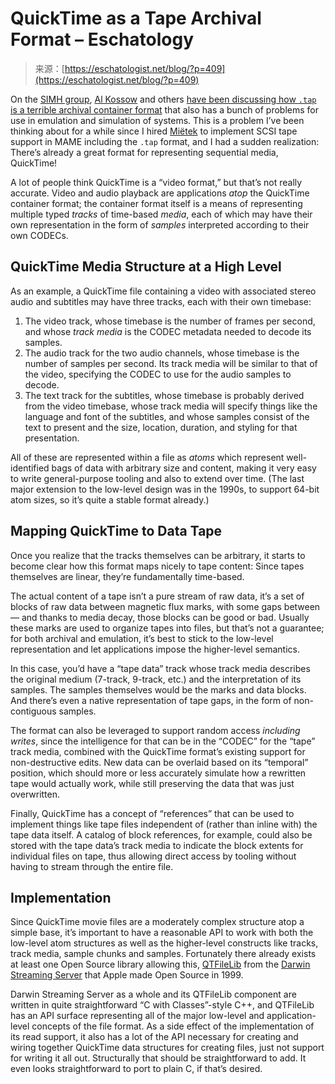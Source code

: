 <!--yml
category: 未分类
date: 2024-05-27 15:02:36
-->

# QuickTime as a Tape Archival Format – Eschatology

> 来源：[https://eschatologist.net/blog/?p=409](https://eschatologist.net/blog/?p=409)

On the [SIMH group](https://groups.io/g/simh/), [Al Kossow](https://bitsavers.org/) and others [have been discussing how `.tap` is a terrible archival container format](https://groups.io/g/simh/message/3722) that also has a bunch of problems for use in emulation and simulation of systems. This is a problem I’ve been thinking about for a while since I hired [Miëtek](https://mietek.io/) to implement SCSI tape support in MAME including the `.tap` format, and I had a sudden realization: There’s already a great format for representing sequential media, QuickTime!

A lot of people think QuickTime is a “video format,” but that’s not really accurate. Video and audio playback are applications *atop* the QuickTime container format; the container format itself is a means of representing multiple typed *tracks* of time-based *media*, each of which may have their own representation in the form of *samples* interpreted according to their own CODECs.

## QuickTime Media Structure at a High Level

As an example, a QuickTime file containing a video with associated stereo audio and subtitles may have three tracks, each with their own timebase:

1.  The video track, whose timebase is the number of frames per second, and whose *track media* is the CODEC metadata needed to decode its samples.
2.  The audio track for the two audio channels, whose timebase is the number of samples per second. Its track media will be similar to that of the video, specifying the CODEC to use for the audio samples to decode.
3.  The text track for the subtitles, whose timebase is probably derived from the video timebase, whose track media will specify things like the language and font of the subtitles, and whose samples consist of the text to present and the size, location, duration, and styling for that presentation.

All of these are represented within a file as *atoms* which represent well-identified bags of data with arbitrary size and content, making it very easy to write general-purpose tooling and also to extend over time. (The last major extension to the low-level design was in the 1990s, to support 64-bit atom sizes, so it’s quite a stable format already.)

## Mapping QuickTime to Data Tape

Once you realize that the tracks themselves can be arbitrary, it starts to become clear how this format maps nicely to tape content: Since tapes themselves are linear, they’re fundamentally time-based.

The actual content of a tape isn’t a pure stream of raw data, it’s a set of blocks of raw data between magnetic flux marks, with some gaps between — and thanks to media decay, those blocks can be good or bad. Usually these marks are used to organize tapes into files, but that’s not a guarantee; for both archival and emulation, it’s best to stick to the low-level representation and let applications impose the higher-level semantics.

In this case, you’d have a “tape data” track whose track media describes the original medium (7-track, 9-track, etc.) and the interpretation of its samples. The samples themselves would be the marks and data blocks. And there’s even a native representation of tape gaps, in the form of non-contiguous samples.

The format can also be leveraged to support random access *including writes*, since the intelligence for that can be in the “CODEC” for the “tape” track media, combined with the QuickTime format’s existing support for non-destructive edits. New data can be overlaid based on its “temporal” position, which should more or less accurately simulate how a rewritten tape would actually work, while still preserving the data that was just overwritten.

Finally, QuickTime has a concept of “references” that can be used to implement things like tape files independent of (rather than inline with) the tape data itself. A catalog of block references, for example, could also be stored with the tape data’s track media to indicate the block extents for individual files on tape, thus allowing direct access by tooling without having to stream through the entire file.

## Implementation

Since QuickTime movie files are a moderately complex structure atop a simple base, it’s important to have a reasonable API to work with both the low-level atom structures as well as the higher-level constructs like tracks, track media, sample chunks and samples. Fortunately there already exists at least one Open Source library allowing this, [QTFileLib](https://github.com/macosforge/dss/tree/master/QTFileLib) from the [Darwin Streaming Server](https://github.com/macosforge/dss) that Apple made Open Source in 1999.

Darwin Streaming Server as a whole and its QTFileLib component are written in quite straightforward “C with Classes”-style C++, and QTFileLib has an API surface representing all of the major low-level and application-level concepts of the file format. As a side effect of the implementation of its read support, it also has a lot of the API necessary for creating and wiring together QuickTime data structures for creating files, just not support for writing it all out. Structurally that should be straightforward to add. It even looks straightforward to port to plain C, if that’s desired.